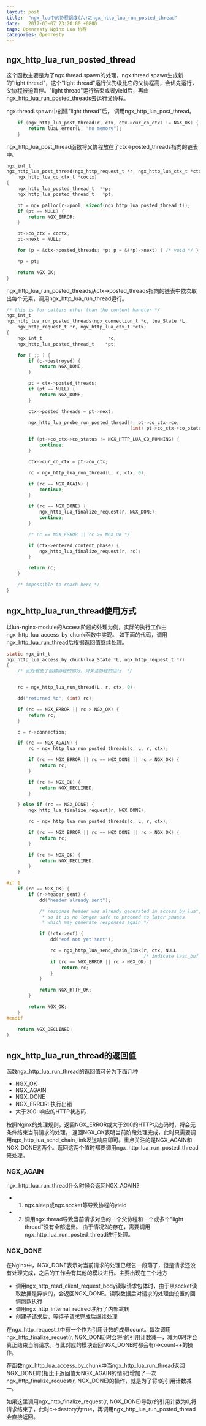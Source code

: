 ```yaml
---
layout: post
title:  "ngx_lua中的协程调度(六)之ngx_http_lua_run_posted_thread"
date:   2017-03-07 23:20:00 +0800
tags: Openresty Nginx Lua 协程
categories: Openresty
---
```


## ngx_http_lua_run_posted_thread

这个函数主要是为了ngx.thread.spawn的处理，ngx.thread.spawn生成新的"light thread"，这个"light thread"运行优先级比它的父协程高，会优先运行，父协程被迫暂停。"light thread"运行结束或者yield后，再由ngx_http_lua_run_posted_threads去运行父协程。

ngx.thread.spawn中创建"light thread"后， 调用ngx_http_lua_post_thread。

```c
    if (ngx_http_lua_post_thread(r, ctx, ctx->cur_co_ctx) != NGX_OK) {
        return luaL_error(L, "no memory");
    }
```

ngx_http_lua_post_thread函数将父协程放在了ctx->posted_threads指向的链表中。

```c
ngx_int_t
ngx_http_lua_post_thread(ngx_http_request_t *r, ngx_http_lua_ctx_t *ctx,
    ngx_http_lua_co_ctx_t *coctx)
{
    ngx_http_lua_posted_thread_t  **p;
    ngx_http_lua_posted_thread_t   *pt;

    pt = ngx_palloc(r->pool, sizeof(ngx_http_lua_posted_thread_t));
    if (pt == NULL) {
        return NGX_ERROR;
    }

    pt->co_ctx = coctx;
    pt->next = NULL;

    for (p = &ctx->posted_threads; *p; p = &(*p)->next) { /* void */ }

    *p = pt;

    return NGX_OK;
}
```

ngx_http_lua_run_posted_threads从ctx->posted_threads指向的链表中依次取出每个元素，调用ngx_http_lua_run_thread运行。

```c
/* this is for callers other than the content handler */
ngx_int_t
ngx_http_lua_run_posted_threads(ngx_connection_t *c, lua_State *L,
    ngx_http_request_t *r, ngx_http_lua_ctx_t *ctx)
{
    ngx_int_t                        rc;
    ngx_http_lua_posted_thread_t    *pt;

    for ( ;; ) {
        if (c->destroyed) {
            return NGX_DONE;
        }

        pt = ctx->posted_threads;
        if (pt == NULL) {
            return NGX_DONE;
        }

        ctx->posted_threads = pt->next;

        ngx_http_lua_probe_run_posted_thread(r, pt->co_ctx->co,
                                             (int) pt->co_ctx->co_status);

        if (pt->co_ctx->co_status != NGX_HTTP_LUA_CO_RUNNING) {
            continue;
        }

        ctx->cur_co_ctx = pt->co_ctx;

        rc = ngx_http_lua_run_thread(L, r, ctx, 0);

        if (rc == NGX_AGAIN) {
            continue;
        }

        if (rc == NGX_DONE) {
            ngx_http_lua_finalize_request(r, NGX_DONE);
            continue;
        }

        /* rc == NGX_ERROR || rc >= NGX_OK */

        if (ctx->entered_content_phase) {
            ngx_http_lua_finalize_request(r, rc);
        }

        return rc;
    }

    /* impossible to reach here */
}

```

## ngx_http_lua_run_thread使用方式

以lua-nginx-module的Access阶段的处理为例，实际的执行工作由ngx_http_lua_access_by_chunk函数中实现。
如下面的代码，调用ngx_http_lua_run_thread后根据返回值继续处理。

```c
static ngx_int_t
ngx_http_lua_access_by_chunk(lua_State *L, ngx_http_request_t *r)
{
    /* 此处省去了创建协程的部分，只关注协程的运行  */


    rc = ngx_http_lua_run_thread(L, r, ctx, 0);

    dd("returned %d", (int) rc);

    if (rc == NGX_ERROR || rc > NGX_OK) {
        return rc;
    }

    c = r->connection;

    if (rc == NGX_AGAIN) {
        rc = ngx_http_lua_run_posted_threads(c, L, r, ctx);

        if (rc == NGX_ERROR || rc == NGX_DONE || rc > NGX_OK) {
            return rc;
        }

        if (rc != NGX_OK) {
            return NGX_DECLINED;
        }

    } else if (rc == NGX_DONE) {
        ngx_http_lua_finalize_request(r, NGX_DONE);

        rc = ngx_http_lua_run_posted_threads(c, L, r, ctx);

        if (rc == NGX_ERROR || rc == NGX_DONE || rc > NGX_OK) {
            return rc;
        }

        if (rc != NGX_OK) {
            return NGX_DECLINED;
        }
    }

#if 1
    if (rc == NGX_OK) {
        if (r->header_sent) {
            dd("header already sent");

            /* response header was already generated in access_by_lua*,
             * so it is no longer safe to proceed to later phases
             * which may generate responses again */

            if (!ctx->eof) {
                dd("eof not yet sent");

                rc = ngx_http_lua_send_chain_link(r, ctx, NULL
                                                  /* indicate last_buf */);
                if (rc == NGX_ERROR || rc > NGX_OK) {
                    return rc;
                }
            }

            return NGX_HTTP_OK;
        }

        return NGX_OK;
    }
#endif

    return NGX_DECLINED;
}
```

## ngx_http_lua_run_thread的返回值

函数ngx_http_lua_run_thread的返回值可分为下面几种 

*  NGX_OK
*  NGX_AGAIN
*  NGX_DONE
*  NGX_ERROR:  执行出错
*  大于200:  响应的HTTP状态码

按照Nginx的处理规则，返回NGX_ERROR或大于200的HTTP状态码时，将会无条件结束当前请求的处理。
返回NGX_OK表明当前阶段处理完成，此时只需要调用ngx_http_lua_send_chain_link发送响应即可。重点关注的是NGX_AGAIN和NGX_DONE这两个。返回这两个值时都要调用ngx_http_lua_run_posted_thread来处理。


### NGX_AGAIN

ngx_http_lua_run_thread什么时候会返回NGX_AGAIN?
* 1. ngx.sleep或ngx.socket等导致协程的yield
* 2. 调用ngx.thread导致当前请求对应的一个父协程和一个或多个"light thread"没有全部退出。
由于情况2的存在，需要调用ngx_http_lua_run_posted_thread进行处理。

### NGX_DONE

在Nginx中，NGX_DONE表示对当前请求的处理已经告一段落了，但是请求还没有处理完成，之后的工作会有其他的模块进行。主要出现在三个地方
* 调用ngx_http_read_client_request_body读取请求包体时，由于从socket读取数据是异步的，会返回NGX_DONE。读取数据后对请求的处理由设置的回调函数执行
* 调用ngx_http_internal_redirect执行了内部跳转
* 创建子请求后，等待子请求完成后继续处理

在ngx_http_request_t中有一个作为引用计数的成员count。每次调用ngx_http_finalize_requet(r, NGX_DONE)时会将r的引用计数减一，减为0时才会真正结束当前请求。与此对应的模块返回NGX_DONE时都会有r->count++的操作。

在函数ngx_http_lua_access_by_chunk中当ngx_http_lua_run_thread返回NGX_DONE时(相比于返回值为NGX_AGAIN的情况)增加了一次ngx_http_finalize_request(r, NGX_DONE)的操作，就是为了将r的引用计数减一。

如果这里调用ngx_http_finalize_request(r, NGX_DONE)导致r的引用计数为0,将请求结束了，此时c->destory为true，再调用ngx_http_lua_run_posted_thread会直接返回。